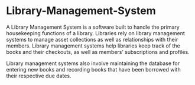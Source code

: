 # Library-Management-System

A Library Management System is a software built to handle the primary housekeeping functions of a library.
 Libraries rely on library management systems to manage asset collections as well as relationships with their members. 
 Library management systems help libraries keep track of the books and their checkouts, as well as members’ subscriptions and profiles.

Library management systems also involve maintaining the database for entering new books and recording books that have been borrowed
 with their respective due dates.